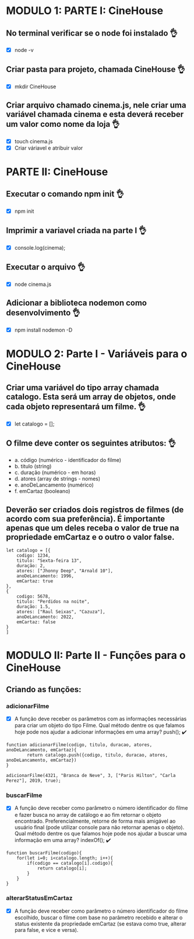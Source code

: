 
# MODULO 1: PARTE I: CineHouse
## No terminal verificar se o node foi instalado 👌
- [x] node -v 
## Criar pasta para projeto, chamada CineHouse 👌
- [x] mkdir CineHouse
## Criar arquivo chamado cinema.js, nele criar uma variável chamada cinema e esta deverá receber um valor como nome da loja 👌
- [x] touch cinema.js
- [x] Criar váriavel e atribuir valor 

# PARTE II: CineHouse
## Executar o comando npm init 👌
- [x] npm init
## Imprimir a variavel criada na parte I 👌
- [x] console.log(cinema);
## Executar o arquivo 👌
- [x] node cinema.js
## Adicionar a biblioteca nodemon como desenvolvimento 👌
- [x] npm install nodemon -D


# MODULO 2: Parte I - Variáveis para o CineHouse
## Criar uma variável do tipo array chamada catalogo. Esta será um array de objetos, onde cada objeto representará um filme. 👌
- [x] let catalogo = [];
## O filme deve conter os seguintes atributos: 👌
- a. código (numérico - identificador do filme)
- b. titulo (string)
- c. duração (numérico - em horas)
- d. atores (array de strings - nomes)
- e. anoDeLancamento (numérico)
- f. emCartaz (booleano)

## Deverão ser criados dois registros de filmes (de acordo com sua preferência). É importante apenas que um deles receba o valor de true na propriedade emCartaz e o outro o valor false.

```
let catalogo = [{
    codigo: 1234,
    titulo: "Sexta-feira 13",
    duração: 2,
    atores: ["Jhonny Deep", "Arnald 10"],
    anoDeLancamento: 1996,
    emCartaz: true
},
{
    codigo: 5678,
    titulo: "Perdidos na noite",
    duração: 1.5,
    atores: ["Raul Seixas", "Cazuza"],
    anoDeLancamento: 2022,
    emCartaz: false
}
]
```

# MODULO II: Parte II - Funções para o CineHouse
## Criando as funções:

### adicionarFilme
- [x] A função deve receber os parâmetros com as informações necessárias para
criar um objeto do tipo Filme.
Qual método dentre os que falamos hoje pode nos ajudar a adicionar
informações em uma array?
push(); ✔️

```
function adicionarFilme(codigo, titulo, duracao, atores, anoDeLancamento, emCartaz){
        return catalogo.push({codigo, titulo, duracao, atores, anoDeLancamento, emCartaz})
}

adicionarFilme(4321, "Branca de Neve", 3, ["Paris Hilton", "Carla Perez"], 2019, true);
```

### buscarFilme
- [x] A função deve receber como parâmetro o número identificador do filme e fazer
busca no array de catálogo e ao fim retornar o objeto encontrado. Preferencialmente, retorne de forma mais amigável ao usuário final (pode utilizar console para não retornar apenas o objeto).
Qual método dentre os que falamos hoje pode nos ajudar a buscar uma
informação em uma array?
indexOf(); ✔️

```
function buscarFilme(codigo){
    for(let i=0; i<catalogo.length; i++){
        if(codigo == catalogo[i].codigo){
            return catalogo[i];
        }
    }
}
```


### alterarStatusEmCartaz
- [x] A função deve receber como parâmetro o número identificador do filme
escolhido, buscar o filme com base no parâmetro recebido e alterar o status
existente da propriedade emCartaz (se estava como true, alterar para false, e
vice e versa).


